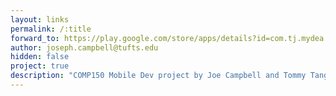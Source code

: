 ```yaml
---
layout: links
permalink: /:title
forward_to: https://play.google.com/store/apps/details?id=com.tj.mydea
author: joseph.campbell@tufts.edu
hidden: false
project: true
description: "COMP150 Mobile Dev project by Joe Campbell and Tommy Tang. Source: https://github.com/jcamp1095/MyDea"
---
```

